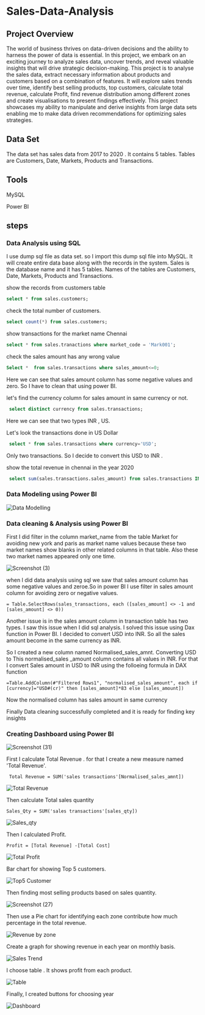 # Sales-Data-Analysis

## Project Overview
The world of business thrives on data-driven decisions and the ability to harness the power of data is essential. In this project, we embark on an exciting journey to analyze sales data, uncover trends, and reveal valuable insights that will drive strategic decision-making.
This project is to analyse the sales data, extract necessary information about products and customers based on a combination of features. It will explore sales trends over time, identify best selling products, top customers, calculate total revenue, calculate Profit, find revenue distribution among different zones and create visualisations to present findings effectively. This project showcases my ability to manipulate and derive insights from large data sets enabling me to make data driven recommendations for optimizing sales strategies.

## Data Set

The data set has sales data from 2017 to 2020 . It contains 5 tables. Tables are Customers, Date, Markets, Products and Transactions.


## Tools
 
 MySQL 
 
 Power BI 

 ## steps
  
  ### Data Analysis using SQL

I use dump sql file as data set. so I import this dump sql file into MySQL. It will create entire data base along with the records in the system. Sales is the database name and it has 5 tables. Names of the tables are Customers, Date, Markets, Products and Transactions.

  show the records from customers table
   ```sql
   select * from sales.customers;
   ```
 check the total number of customers.
  ```sql
  select count(*) from sales.customers;
  ```
show transactions for the market name Chennai
 ```sql
 select * from sales.tranactions where market_code = 'Mark001';
 ```
check the sales amount has any wrong value
 ```sql
 Select *  from sales.transactions where sales_amount<=0;
 ```

Here we can see that sales amount column has some negative values and zero. So I have to clean that using power BI.

let's find the currency column for sales amount in same currency or not.
```sql
 select distinct currency from sales.transactions;
```


Here we can see that  two types INR , US.

Let's look the transactions done in US Dollar
```sql
 select * from sales.transactions where currency='USD';
```
Only two transactions. So I decide to convert this USD to INR .

show the total revenue in chennai in the year 2020
```sql
 select sum(sales.transactions.sales_amount) from sales.transactions INNER JOIN sales.date ON sales.transactions.order_date=sales.date.date where sales.date.year=2020 and sales.transactions.market_code='Mark001' ;
```


### Data Modeling using Power BI  
 
 
![Data Modelling](https://github.com/user-attachments/assets/f87634cd-c1e3-428b-9790-1055511a7e91)


### Data cleaning & Analysis using Power BI

First I did filter in the column market_name from the table Market for avoiding new york and paris as market name values because these two market names show blanks in other related columns in that table. Also these two market names appeared only one time. 

![Screenshot (3)](https://github.com/user-attachments/assets/81d62388-f8ed-4ac2-bef2-a475281841e1)

                        
when I did data analysis using sql we saw that sales amount column has some negative values and zeroe.So in power BI I use filter in sales amount column for avoiding zero or negative values.
```
= Table.SelectRows(sales_transactions, each ([sales_amount] <> -1 and [sales_amount] <> 0))
```


Another issue is in the sales amount column in transaction table has two types. I saw this issue when I did sql analysis. I solved this issue using Dax function in Power BI. I decided to convert USD into INR. So all the sales amount become in the same currency as INR.

So I created a new column named Normalised_sales_amnt. Converting USD to  This normalised_sales _amount column contains all values in INR. For that I convert Sales amount in USD to INR using the folloeing formula in DAX function

```
=Table.AddColumn(#"Filtered Rows1", "normalised_sales_amount", each if [currency]="USD#(cr)" then [sales_amount]*83 else [sales_amount])
```
Now the normalised column has sales amount in same currency

Finally  Data cleaning successfully completed and it is ready for finding key insights

### Creating Dashboard using Power BI





![Screenshot (31)](https://github.com/user-attachments/assets/0a7461a7-ca5e-491b-940b-534a3d6e7642)



First I calculate Total Revenue . for that I create a new measure named 'Total Revenue'.
```
 Total Revenue = SUM('sales transactions'[Normalised_sales_amnt])
```
 
![Total Revenue](https://github.com/user-attachments/assets/5249d5a7-cef7-4c36-b673-b7e18f9af1b9)

 Then calculate Total sales quantity 
 ```
 Sales_Qty = SUM('sales transactions'[sales_qty])
```

![Sales_qty](https://github.com/user-attachments/assets/1021316f-4189-4e6d-ba3e-0ecb432b28e6)


Then I calculated Profit.
```
Profit = [Total Revenue] -[Total Cost]
```


![Total  Profit](https://github.com/user-attachments/assets/ccf1ed62-179a-4cf0-bdfd-c8c36a92e151)

 
 Bar chart for showing Top 5 customers.

 
 ![Top5 Customer](https://github.com/user-attachments/assets/bafa0e31-11ba-4b0d-9fcc-6d35e4a18674)


 
 Then finding most selling products based on sales quantity.

 
 ![Screenshot (27)](https://github.com/user-attachments/assets/2d88defa-cd8a-4f6a-ab75-3e9d31fcb082)


 
 Then use a Pie chart for identifying each zone contribute how much percentage in the total revenue.

![Revenue by zone](https://github.com/user-attachments/assets/32bfb849-28a8-4d66-a302-261b46f781a8)



Create a graph for showing revenue in each year on monthly basis.




![Sales Trend](https://github.com/user-attachments/assets/fc34f3dd-b93a-4216-9c6c-6559e1d54163)






I choose table . It shows profit from each product.



![Table](https://github.com/user-attachments/assets/0287fb48-b1e1-4b37-a39f-bdbe8f235608) 





Finally, I created buttons for choosing year

![Dashboard](https://github.com/user-attachments/assets/ba170fbc-ac30-4fdd-868d-b398c7876daf)











 
